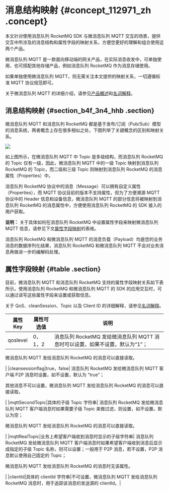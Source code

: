 # 消息结构映射 {#concept_112971_zh .concept}

本文针对使用消息队列 RocketMQ SDK 与微消息队列 MQTT 交互的场景，提供交互中所涉及的消息结构和属性字段的映射关系，方便您更好的理解和组合使用这两个产品。

微消息队列 MQTT 是一款面向移动端的网关产品，在实际消息收发中，可单独使用，也可搭配其他存储产品，例如消息队列 RocketMQ 作为消息存储使用。

如果单独使用微消息队列 MQTT，则无需关注本文提供的映射关系，一切遵循标准 MQTT 协议规范即可。

关于微消息队列 MQTT 的详细介绍，请参见[产品概述](../intl.zh-CN/产品简介/产品概述.md#)和[名词解释](../intl.zh-CN/产品简介/名词解释.md#)。

## 消息结构映射 {#section_b4f_3n4_hhb .section}

微消息队列 MQTT 和消息队列 RocketMQ 都是基于发布/订阅（Pub/Sub）模型的消息系统，两者概念上存在很多相似之处，下图列举了关键概念的区别和映射关系。

![](http://static-aliyun-doc.oss-cn-hangzhou.aliyuncs.com/assets/img/152389/155868019943276_zh-CN.png)

如上图所示，在微消息队列 MQTT 中 Topic 是多级结构，而消息队列 RocketMQ 的 Topic 仅有一级，因此，微消息队列 MQTT 中的一级 Topic 映射到消息队列 RocketMQ 的 Topic，而二级和三级 Topic 则映射到消息队列 RocketMQ 的消息属性（Properties）中。

消息队列 RocketMQ 协议中的消息（Message）可以拥有自定义属性（Properties），而 MQTT 协议目前的版本不支持属性，但为了方便溯源 MQTT 协议中的 Header 信息和设备信息，微消息队列 MQTT 的部分信息将被映射到消息队列 RocketMQ 的消息属性中，方便使用消息队列 RocketMQ 的 SDK 接入的用户获取。

**说明：** 关于具体如何在消息队列 RocketMQ 中设置属性字段来映射微消息队列 MQTT 信息，请参见下文[属性字段映射](#table)的表格。

消息队列 RocketMQ 和微消息队列 MQTT 的消息负载（Payload）均是您的业务消息的数据序列化结果，消息队列 RocketMQ 和微消息队列 MQTT 不会对业务消息再做进一步的编解码处理。

## 属性字段映射 {#table .section}

目前，微消息队列 MQTT 和消息队列 RocketMQ 支持的属性字段映射关系如下表所示。使用消息队列 RocketMQ 和微消息队列 MQTT 的 SDK 的应用交互时，可以通过读写这些属性字段来设置或获取信息。

关于 QoS、cleanSession、Topic 以及 Client ID 的详细解释，请参见[名词解释](../intl.zh-CN/产品简介/名词解释.md#)。

|属性 Key|属性可选值|说明|
|------|-----|--|
|qoslevel|0，1，2| 消息队列 RocketMQ 发给微消息队列 MQTT 消息时可以设置，如果不设置，默认为“1”；

 微消息队列 MQTT 发给消息队列 RocketMQ 的消息可以直接读取。

 |
|cleansessionflag|true，false| 消息队列 RocketMQ 发给微消息队列 MQTT 客户端 P2P 消息时设置，如不设置，默认为 “true”；

 其他消息不可以设置，微消息队列 MQTT 发给消息队列 RocketMQ 的消息可以直接读取。

 |
|mqttSecondTopic|具体的子级 Topic 字符串| 消息队列 RocketMQ 发给微消息队列 MQTT 客户端消息时如果需要子级 Topic 来做过滤，则设置，如不设置，默认为空；

 微消息队列 MQTT 发给消息队列 RocketMQ 的消息可以直接读取。

 |
|mqttRealTopic|业务上希望客户端收到消息时显示的子级字符串| 消息队列 RocketMQ 发给微消息队列 MQTT 客户端消息时如果希望客户端收到消息后显示成指定的子级 Topic 名称，则可以设置；一般用于 P2P 消息，若不设置，P2P 消息默认使用自己固定的 Topic；

 微消息队列 MQTT 发给消息队列 RocketMQ 的消息时无该属性。

 |
|clientId|具体的 clientId 字符串|不可设置，微消息队列 MQTT 发给消息队列 RocketMQ 消息时，用于追踪该消息的发送源的 clientId。|

